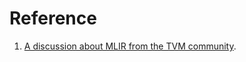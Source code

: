 

# Reference
1. [A discussion about MLIR from the TVM community](https://discuss.tvm.ai/t/google-lasted-work-mlir-primer/1721/2).
